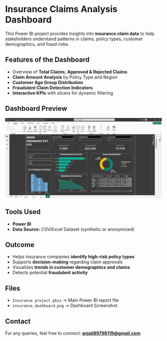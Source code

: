 # Insurance Claims Analysis Dashboard

This Power BI project provides insights into **insurance claim data** to help stakeholders understand patterns in claims, policy types, customer demographics, and fraud risks.

## Features of the Dashboard
- Overview of **Total Claims**, **Approved & Rejected Claims**
- **Claim Amount Analysis** by Policy Type and Region
- **Customer Age Group Distribution**
- **Fraudulent Claim Detection Indicators**
- **Interactive KPIs** with slicers for dynamic filtering

## Dashboard Preview
![Insurance Claims Dashboard](insurance_dashboard.png)

##  Tools Used
- **Power BI**
- **Data Source:** CSV/Excel Dataset (synthetic or anonymized)

## Outcome
- Helps insurance companies **identify high-risk policy types**
- Supports **decision-making** regarding claim approvals
- Visualizes **trends in customer demographics and claims**
- Detects potential **fraudulent activity**

## Files
- `Insurance project.pbix` → Main Power BI report file
- `insurance_dashboard.png` → Dashboard Screenshot

## Contact
For any queries, feel free to connect:
**anjali89798119@gmail.com**
